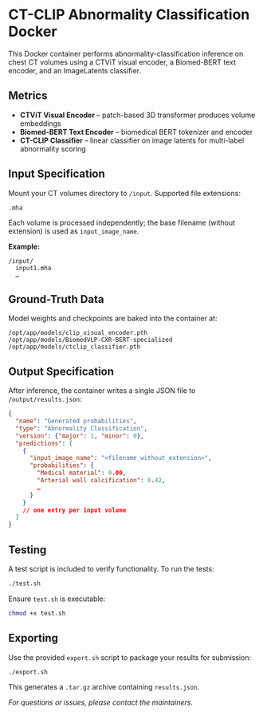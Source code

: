 # CT-CLIP Abnormality Classification Docker

This Docker container performs abnormality-classification inference on chest CT volumes using a CTViT visual encoder, a Biomed-BERT text encoder, and an ImageLatents classifier.

## Metrics

* **CTViT Visual Encoder** – patch-based 3D transformer produces volume embeddings
* **Biomed-BERT Text Encoder** – biomedical BERT tokenizer and encoder
* **CT-CLIP Classifier** – linear classifier on image latents for multi-label abnormality scoring

## Input Specification

Mount your CT volumes directory to `/input`. Supported file extensions:

```
.mha
```

Each volume is processed independently; the base filename (without extension) is used as `input_image_name`.

**Example:**

```text
/input/
  input1.mha
  …
```

## Ground-Truth Data

Model weights and checkpoints are baked into the container at:

```
/opt/app/models/clip_visual_encoder.pth
/opt/app/models/BiomedVLP-CXR-BERT-specialized
/opt/app/models/ctclip_classifier.pth
```

## Output Specification

After inference, the container writes a single JSON file to `/output/results.json`:

```json
{
  "name": "Generated probabilities",
  "type": "Abnormality Classification",
  "version": {"major": 1, "minor": 0},
  "predictions": [
    {
      "input_image_name": "<filename_without_extension>",
      "probabilities": {
        "Medical material": 0.00,
        "Arterial wall calcification": 0.42,
        …
      }
    }
    // one entry per input volume
  ]
}
```

## Testing

A test script is included to verify functionality. To run the tests:

```bash
./test.sh
```

Ensure `test.sh` is executable:

```bash
chmod +x test.sh
```

## Exporting

Use the provided `export.sh` script to package your results for submission:

```bash
./export.sh
```

This generates a `.tar.gz` archive containing `results.json`.

*For questions or issues, please contact the maintainers.*

